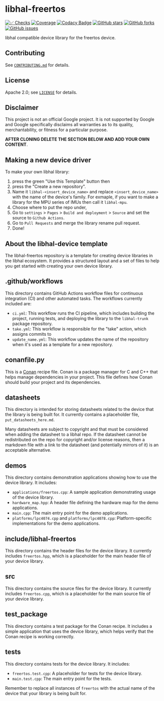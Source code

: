 # libhal-freertos

[![✅ Checks](https://github.com/libhal/libhal-freertos/actions/workflows/ci.yml/badge.svg)](https://github.com/libhal/libhal-freertos/actions/workflows/ci.yml)
[![Coverage](https://libhal.github.io/libhal-freertos/coverage/coverage.svg)](https://libhal.github.io/libhal-freertos/coverage/)
[![Codacy Badge](https://app.codacy.com/project/badge/Grade/b084e6d5962d49a9afcb275d62cd6586)](https://www.codacy.com/gh/libhal/libhal-freertos/dashboard?utm_source=github.com&amp;utm_medium=referral&amp;utm_content=libhal/libhal-freertos&amp;utm_campaign=Badge_Grade)
[![GitHub stars](https://img.shields.io/github/stars/libhal/libhal-freertos.svg)](https://github.com/libhal/libhal-freertos/stargazers)
[![GitHub forks](https://img.shields.io/github/forks/libhal/libhal-freertos.svg)](https://github.com/libhal/libhal-freertos/network)
[![GitHub issues](https://img.shields.io/github/issues/libhal/libhal-freertos.svg)](https://github.com/libhal/libhal-freertos/issues)

libhal compatible device library for the freertos device.

## Contributing

See [`CONTRIBUTING.md`](CONTRIBUTING.md) for details.

## License

Apache 2.0; see [`LICENSE`](LICENSE) for details.

## Disclaimer

This project is not an official Google project. It is not supported by
Google and Google specifically disclaims all warranties as to its quality,
merchantability, or fitness for a particular purpose.

**AFTER CLONING DELETE THE SECTION BELOW AND ADD YOUR OWN CONTENT**.

## Making a new device driver

To make your own libhal library:

1. press the green "Use this Template" button then
2. press the "Create a new repository".
3. Name it `libhal-<insert_device_name>` and replace `<insert_device_name>` with
  the name of the device's family. For exmaple, if you want to make a library
  for the MPU series of IMUs then call it `libhal-mpu`.
4. Choose where to put the repo under,
5. Go to `settings` > `Pages` > `Build and deployment` > `Source` and set the
  source to `Github Actions`.
6. Go to `Pull Requests` and merge the library rename pull request.
7. Done!

## About the libhal-device template

The libhal-freertos repository is a template for creating device libraries in
the libhal ecosystem. It provides a structured layout and a set of files to help
you get started with creating your own device library.

## .github/workflows

This directory contains GitHub Actions workflow files for continuous integration
(CI) and other automated tasks. The workflows currently included are:

- `ci.yml`: This workflow runs the CI pipeline, which includes
  building the project, running tests, and deploying the library to the
  `libhal-trunk` package repository.
- `take.yml`: This workflow is responsible for the "take" action, which assigns
  commits to
- `update_name.yml`: This workflow updates the name of the repository when it's
  used as a template for a new repository.

## conanfile.py

This is a [Conan](https://conan.io/) recipe file. Conan is a package manager for
C and C++ that helps manage dependencies in your project. This file defines how
Conan should build your project and its dependencies.

## datasheets

This directory is intended for storing datasheets related to the device that the
library is being built for. It currently contains a placeholder file,
`put_datasheets_here.md`.

Many datasheets are subject to copyright and that must be considered when adding
the datasheet to a libhal repo. If the datasheet cannot be redistributed on the
repo for copyright and/or license reasons, then a markdown file with a link to
the datasheet (and potentially mirrors of it) is an acceptable alternative.

## demos

This directory contains demonstration applications showing how to use the device
library. It includes:

- `applications/freertos.cpp`: A sample application demonstrating usage of the
  device library.
- `hardware_map.hpp`: A header file defining the hardware map for the demo
  applications.
- `main.cpp`: The main entry point for the demo applications.
- `platforms/lpc4074.cpp` and `platforms/lpc4078.cpp`: Platform-specific
  implementations for the demo applications.

## include/libhal-freertos

This directory contains the header files for the device library. It currently
includes `freertos.hpp`, which is a placeholder for the main header file of
your device library.

## src

This directory contains the source files for the device library. It currently
includes `freertos.cpp`, which is a placeholder for the main source file of
your device library.

## test_package

This directory contains a test package for the Conan recipe. It includes a
simple application that uses the device library, which helps verify that the
Conan recipe is working correctly.

## tests

This directory contains tests for the device library. It includes:

- `freertos.test.cpp`: A placeholder for tests for the device library.
- `main.test.cpp`: The main entry point for the tests.

Remember to replace all instances of `freertos` with the actual name of the
device that your library is being built for.
